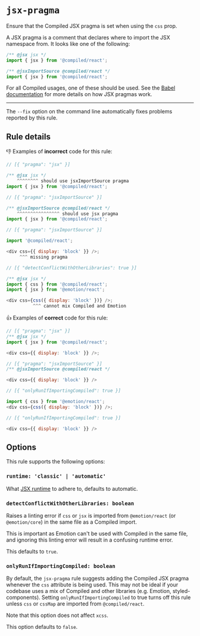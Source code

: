 # `jsx-pragma`

Ensure that the Compiled JSX pragma is set when using the `css` prop.

A JSX pragma is a comment that declares where to import the JSX namespace from. It looks
like one of the following:

```js
/** @jsx jsx */
import { jsx } from '@compiled/react';
```

```js
/** @jsxImportSource @compiled/react */
import { jsx } from '@compiled/react';
```

For all Compiled usages, one of these should be used. See the
[Babel documentation](https://babeljs.io/docs/babel-plugin-transform-react-jsx) for more details
on how JSX pragmas work.

---

The `--fix` option on the command line automatically fixes problems reported by this rule.

## Rule details

👎 Examples of **incorrect** code for this rule:

```js
// [{ "pragma": "jsx" }]

/** @jsx jsx */
    ^^^^^^^^ should use jsxImportSource pragma
import { jsx } from '@compiled/react';
```

```js
// [{ "pragma": "jsxImportSource" }]

/** @jsxImportSource @compiled/react */
    ^^^^^^^^^^^^^^^^ should use jsx pragma
import { jsx } from '@compiled/react';
```

```js
// [{ "pragma": "jsxImportSource" }]

import '@compiled/react';

<div css={{ display: 'block' }} />;
     ^^^ missing pragma
```

```js
// [{ "detectConflictWithOtherLibraries": true }]

/** @jsx jsx */
import { css } from '@compiled/react';
import { jsx } from '@emotion/react';

<div css={css({ display: 'block' })} />;
          ^^^ cannot mix Compiled and Emotion
```

👍 Examples of **correct** code for this rule:

```js
// [{ "pragma": "jsx" }]
/** @jsx jsx */
import { jsx } from '@compiled/react';

<div css={{ display: 'block' }} />;
```

```js
// [{ "pragma": "jsxImportSource" }]
/** @jsxImportSource @compiled/react */

<div css={{ display: 'block' }} />
```

```js
// [{ "onlyRunIfImportingCompiled": true }]

import { css } from '@emotion/react';
<div css={css({ display: 'block' })} />;
```

```js
// [{ "onlyRunIfImportingCompiled": true }]

<div css={{ display: 'block' }} />
```

## Options

This rule supports the following options:

### `runtime: 'classic' | 'automatic'`

What [JSX runtime](https://reactjs.org/blog/2020/09/22/introducing-the-new-jsx-transform.html) to adhere to,
defaults to automatic.

### `detectConflictWithOtherLibraries: boolean`

Raises a linting error if `css` or `jsx` is imported from `@emotion/react` (or `@emotion/core`) in the same file
as a Compiled import.

This is important as Emotion can't be used with Compiled in the same file, and ignoring this linting error will
result in a confusing runtime error.

This defaults to `true`.

### `onlyRunIfImportingCompiled: boolean`

By default, the `jsx-pragma` rule suggests adding the Compiled JSX pragma whenever the `css` attribute is being
used. This may not be ideal if your codebase uses a mix of Compiled and other libraries (e.g. Emotion,
styled-components). Setting `onlyRunIfImportingCompiled` to true turns off this rule unless `css` or `cssMap`
are imported from `@compiled/react`.

Note that this option does not affect `xcss`.

This option defaults to `false`.
